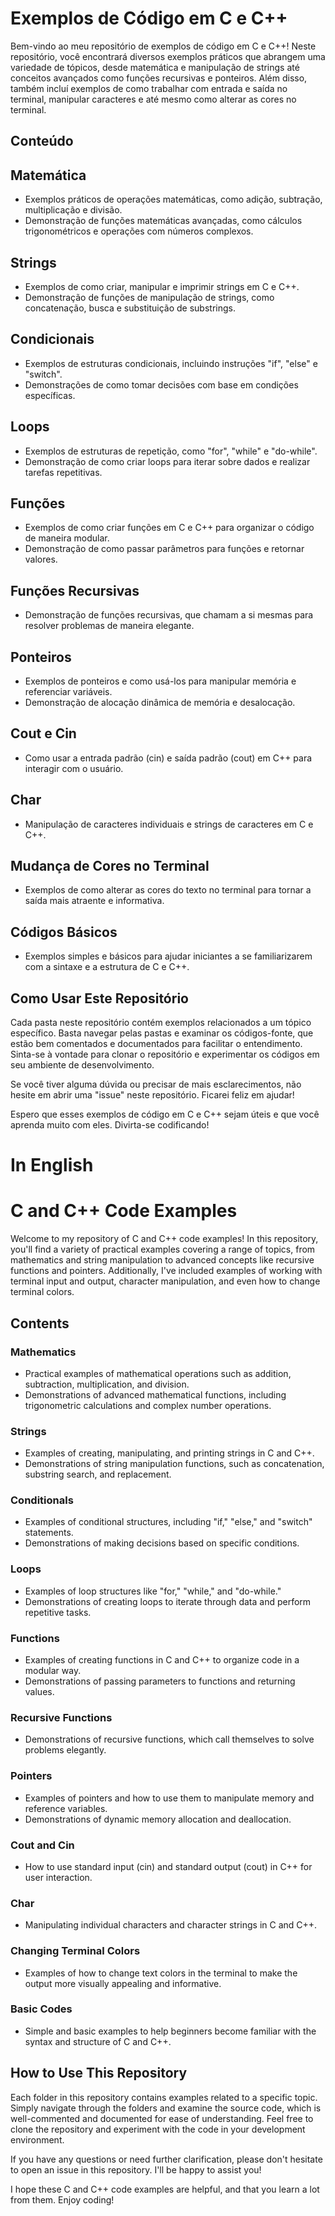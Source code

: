 # Exemplos de Código em C e C++

Bem-vindo ao meu repositório de exemplos de código em C e C++! Neste repositório, você encontrará diversos exemplos práticos que abrangem uma variedade de tópicos, desde matemática e manipulação de strings até conceitos avançados como funções recursivas e ponteiros. Além disso, também incluí exemplos de como trabalhar com entrada e saída no terminal, manipular caracteres e até mesmo como alterar as cores no terminal.

## Conteúdo

## Matemática
- Exemplos práticos de operações matemáticas, como adição, subtração, multiplicação e divisão.
- Demonstração de funções matemáticas avançadas, como cálculos trigonométricos e operações com números complexos.

## Strings
- Exemplos de como criar, manipular e imprimir strings em C e C++.
- Demonstração de funções de manipulação de strings, como concatenação, busca e substituição de substrings.

## Condicionais
- Exemplos de estruturas condicionais, incluindo instruções "if", "else" e "switch".
- Demonstrações de como tomar decisões com base em condições específicas.

## Loops
- Exemplos de estruturas de repetição, como "for", "while" e "do-while".
- Demonstração de como criar loops para iterar sobre dados e realizar tarefas repetitivas.

## Funções
- Exemplos de como criar funções em C e C++ para organizar o código de maneira modular.
- Demonstração de como passar parâmetros para funções e retornar valores.

## Funções Recursivas
- Demonstração de funções recursivas, que chamam a si mesmas para resolver problemas de maneira elegante.

## Ponteiros
- Exemplos de ponteiros e como usá-los para manipular memória e referenciar variáveis.
- Demonstração de alocação dinâmica de memória e desalocação.

## Cout e Cin
- Como usar a entrada padrão (cin) e saída padrão (cout) em C++ para interagir com o usuário.

## Char
- Manipulação de caracteres individuais e strings de caracteres em C e C++.

## Mudança de Cores no Terminal
- Exemplos de como alterar as cores do texto no terminal para tornar a saída mais atraente e informativa.

## Códigos Básicos
- Exemplos simples e básicos para ajudar iniciantes a se familiarizarem com a sintaxe e a estrutura de C e C++.

## Como Usar Este Repositório

Cada pasta neste repositório contém exemplos relacionados a um tópico específico. Basta navegar pelas pastas e examinar os códigos-fonte, que estão bem comentados e documentados para facilitar o entendimento. Sinta-se à vontade para clonar o repositório e experimentar os códigos em seu ambiente de desenvolvimento.

Se você tiver alguma dúvida ou precisar de mais esclarecimentos, não hesite em abrir uma "issue" neste repositório. Ficarei feliz em ajudar!

Espero que esses exemplos de código em C e C++ sejam úteis e que você aprenda muito com eles. Divirta-se codificando!

# In English

# C and C++ Code Examples

Welcome to my repository of C and C++ code examples! In this repository, you'll find a variety of practical examples covering a range of topics, from mathematics and string manipulation to advanced concepts like recursive functions and pointers. Additionally, I've included examples of working with terminal input and output, character manipulation, and even how to change terminal colors.

## Contents

### Mathematics
- Practical examples of mathematical operations such as addition, subtraction, multiplication, and division.
- Demonstrations of advanced mathematical functions, including trigonometric calculations and complex number operations.

### Strings
- Examples of creating, manipulating, and printing strings in C and C++.
- Demonstrations of string manipulation functions, such as concatenation, substring search, and replacement.

### Conditionals
- Examples of conditional structures, including "if," "else," and "switch" statements.
- Demonstrations of making decisions based on specific conditions.

### Loops
- Examples of loop structures like "for," "while," and "do-while."
- Demonstrations of creating loops to iterate through data and perform repetitive tasks.

### Functions
- Examples of creating functions in C and C++ to organize code in a modular way.
- Demonstrations of passing parameters to functions and returning values.

### Recursive Functions
- Demonstrations of recursive functions, which call themselves to solve problems elegantly.

### Pointers
- Examples of pointers and how to use them to manipulate memory and reference variables.
- Demonstrations of dynamic memory allocation and deallocation.

### Cout and Cin
- How to use standard input (cin) and standard output (cout) in C++ for user interaction.

### Char
- Manipulating individual characters and character strings in C and C++.

### Changing Terminal Colors
- Examples of how to change text colors in the terminal to make the output more visually appealing and informative.

### Basic Codes
- Simple and basic examples to help beginners become familiar with the syntax and structure of C and C++.

## How to Use This Repository

Each folder in this repository contains examples related to a specific topic. Simply navigate through the folders and examine the source code, which is well-commented and documented for ease of understanding. Feel free to clone the repository and experiment with the code in your development environment.

If you have any questions or need further clarification, please don't hesitate to open an issue in this repository. I'll be happy to assist you!

I hope these C and C++ code examples are helpful, and that you learn a lot from them. Enjoy coding!
